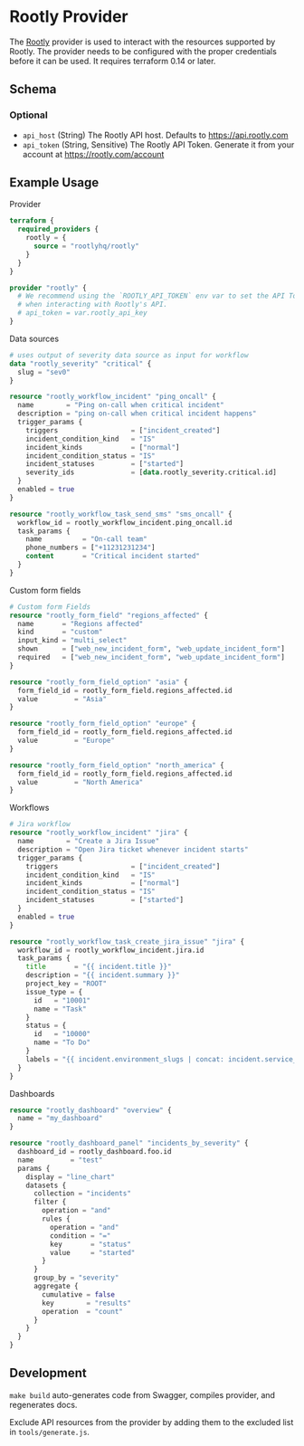 # Rootly Provider

The [Rootly](https://rootly.com/) provider is used to interact with the resources supported by Rootly. The provider needs to be configured with the proper credentials before it can be used. It requires terraform 0.14 or later.

<!-- schema generated by tfplugindocs -->
## Schema

### Optional

- `api_host` (String) The Rootly API host. Defaults to https://api.rootly.com
- `api_token` (String, Sensitive) The Rootly API Token. Generate it from your account at https://rootly.com/account

## Example Usage

Provider

```terraform
terraform {
  required_providers {
    rootly = {
      source = "rootlyhq/rootly"
    }
  }
}

provider "rootly" {
  # We recommend using the `ROOTLY_API_TOKEN` env var to set the API Token
  # when interacting with Rootly's API.
  # api_token = var.rootly_api_key
}
```

Data sources

```terraform
# uses output of severity data source as input for workflow
data "rootly_severity" "critical" {
  slug = "sev0"
}

resource "rootly_workflow_incident" "ping_oncall" {
  name        = "Ping on-call when critical incident"
  description = "ping on-call when critical incident happens"
  trigger_params {
    triggers                  = ["incident_created"]
    incident_condition_kind   = "IS"
    incident_kinds            = ["normal"]
    incident_condition_status = "IS"
    incident_statuses         = ["started"]
    severity_ids              = [data.rootly_severity.critical.id]
  }
  enabled = true
}

resource "rootly_workflow_task_send_sms" "sms_oncall" {
  workflow_id = rootly_workflow_incident.ping_oncall.id
  task_params {
    name          = "On-call team"
    phone_numbers = ["+11231231234"]
    content       = "Critical incident started"
  }
}
```

Custom form fields

```terraform
# Custom form Fields
resource "rootly_form_field" "regions_affected" {
  name       = "Regions affected"
  kind       = "custom"
  input_kind = "multi_select"
  shown      = ["web_new_incident_form", "web_update_incident_form"]
  required   = ["web_new_incident_form", "web_update_incident_form"]
}

resource "rootly_form_field_option" "asia" {
  form_field_id = rootly_form_field.regions_affected.id
  value         = "Asia"
}

resource "rootly_form_field_option" "europe" {
  form_field_id = rootly_form_field.regions_affected.id
  value         = "Europe"
}

resource "rootly_form_field_option" "north_america" {
  form_field_id = rootly_form_field.regions_affected.id
  value         = "North America"
}
```

Workflows

```terraform
# Jira workflow
resource "rootly_workflow_incident" "jira" {
  name        = "Create a Jira Issue"
  description = "Open Jira ticket whenever incident starts"
  trigger_params {
    triggers                  = ["incident_created"]
    incident_condition_kind   = "IS"
    incident_kinds            = ["normal"]
    incident_condition_status = "IS"
    incident_statuses         = ["started"]
  }
  enabled = true
}

resource "rootly_workflow_task_create_jira_issue" "jira" {
  workflow_id = rootly_workflow_incident.jira.id
  task_params {
    title       = "{{ incident.title }}"
    description = "{{ incident.summary }}"
    project_key = "ROOT"
    issue_type = {
      id   = "10001"
      name = "Task"
    }
    status = {
      id   = "10000"
      name = "To Do"
    }
    labels = "{{ incident.environment_slugs | concat: incident.service_slugs | concat: incident.functionality_slugs | concat: incident.group_slugs | join: \",\" }}"
  }
}
```

Dashboards

```terraform
resource "rootly_dashboard" "overview" {
  name = "my_dashboard"
}

resource "rootly_dashboard_panel" "incidents_by_severity" {
  dashboard_id = rootly_dashboard.foo.id
  name         = "test"
  params {
    display = "line_chart"
    datasets {
      collection = "incidents"
      filter {
        operation = "and"
        rules {
          operation = "and"
          condition = "="
          key       = "status"
          value     = "started"
        }
      }
      group_by = "severity"
      aggregate {
        cumulative = false
        key        = "results"
        operation  = "count"
      }
    }
  }
}
```

## Development

`make build` auto-generates code from Swagger, compiles provider, and regenerates docs.

Exclude API resources from the provider by adding them to the excluded list in `tools/generate.js`.
